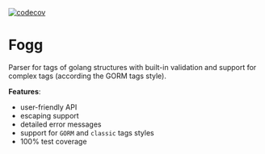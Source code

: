 [![codecov](https://codecov.io/gh/kuzgoga/fogg/graph/badge.svg?token=X8N0PNCKXB)](https://codecov.io/gh/kuzgoga/fogg)
# Fogg
Parser for tags of golang structures with built-in validation and support for complex tags (according the GORM tags style).

**Features**:
* user-friendly API
* escaping support
* detailed error messages
* support for `GORM` and `classic` tags styles
* 100% test coverage
